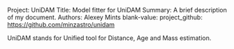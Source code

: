 Project: UniDAM
Title:   Model fitter for UniDAM
Summary: A brief description of my document.
Authors: Alexey Mints
blank-value: 
project_github: https://github.com/minzastro/unidam

UniDAM stands for Unified tool for Distance, Age and Mass estimation.
